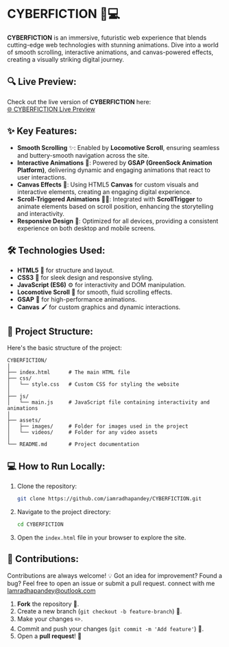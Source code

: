 

# CYBERFICTION 🚀💻

**CYBERFICTION** is an immersive, futuristic web experience that blends cutting-edge web technologies with stunning animations. Dive into a world of smooth scrolling, interactive animations, and canvas-powered effects, creating a visually striking digital journey. 

## 🔍 Live Preview:
Check out the live version of **CYBERFICTION** here:  
[🌐 CYBERFICTION Live Preview](https://iamradhapandey.github.io/CYBERFICTION/)

## ✨ Key Features:
- **Smooth Scrolling** ✨: Enabled by **Locomotive Scroll**, ensuring seamless and buttery-smooth navigation across the site.
- **Interactive Animations** 🎯: Powered by **GSAP (GreenSock Animation Platform)**, delivering dynamic and engaging animations that react to user interactions.
- **Canvas Effects** 🎨: Using HTML5 **Canvas** for custom visuals and interactive elements, creating an engaging digital experience.
- **Scroll-Triggered Animations** 🚶‍♂️: Integrated with **ScrollTrigger** to animate elements based on scroll position, enhancing the storytelling and interactivity.
- **Responsive Design** 📱: Optimized for all devices, providing a consistent experience on both desktop and mobile screens.

## 🛠️ Technologies Used:
- **HTML5** 📄 for structure and layout.
- **CSS3** 🎨 for sleek design and responsive styling.
- **JavaScript (ES6)** ⚙️ for interactivity and DOM manipulation.
- **Locomotive Scroll** 🔄 for smooth, fluid scrolling effects.
- **GSAP** 🚀 for high-performance animations.
- **Canvas** 🖌️ for custom graphics and dynamic interactions.

## 📂 Project Structure:
Here's the basic structure of the project:

```
CYBERFICTION/
│
├── index.html      # The main HTML file
├── css/
│   └── style.css   # Custom CSS for styling the website
│
├── js/
│   └── main.js     # JavaScript file containing interactivity and animations
│
├── assets/
│   ├── images/     # Folder for images used in the project
│   └── videos/     # Folder for any video assets
│
└── README.md       # Project documentation
```

## 💻 How to Run Locally:
1. Clone the repository:  
   ```bash
   git clone https://github.com/iamradhapandey/CYBERFICTION.git
   ```
2. Navigate to the project directory:  
   ```bash
   cd CYBERFICTION
   ```
3. Open the `index.html` file in your browser to explore the site.

## 🤝 Contributions:
Contributions are always welcome! 💡 Got an idea for improvement? Found a bug? Feel free to open an issue or submit a pull request.
connect with me Iamradhapandey@outlook.com

1. **Fork** the repository 🍴.
2. Create a new branch (`git checkout -b feature-branch`) 🌱.
3. Make your changes ✏️.
4. Commit and push your changes (`git commit -m 'Add feature'`) 🚀.
5. Open a **pull request**! 🔄

